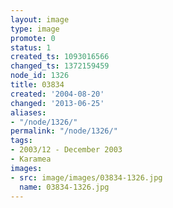 ```yaml
---
layout: image
type: image
promote: 0
status: 1
created_ts: 1093016566
changed_ts: 1372159459
node_id: 1326
title: 03834
created: '2004-08-20'
changed: '2013-06-25'
aliases:
- "/node/1326/"
permalink: "/node/1326/"
tags:
- 2003/12 - December 2003
- Karamea
images:
- src: image/images/03834-1326.jpg
  name: 03834-1326.jpg
---
```


